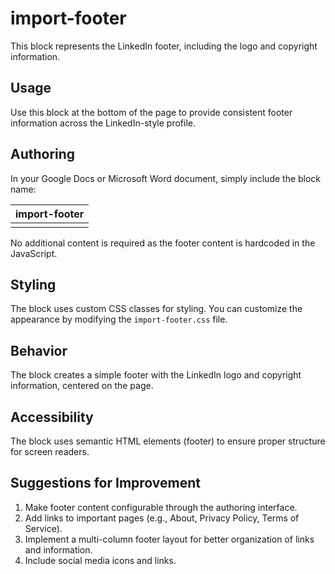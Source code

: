 # import-footer

This block represents the LinkedIn footer, including the logo and copyright information.

## Usage

Use this block at the bottom of the page to provide consistent footer information across the LinkedIn-style profile.

## Authoring

In your Google Docs or Microsoft Word document, simply include the block name:

| import-footer |
| :---- |
| |

No additional content is required as the footer content is hardcoded in the JavaScript.

## Styling

The block uses custom CSS classes for styling. You can customize the appearance by modifying the `import-footer.css` file.

## Behavior

The block creates a simple footer with the LinkedIn logo and copyright information, centered on the page.

## Accessibility

The block uses semantic HTML elements (footer) to ensure proper structure for screen readers.

## Suggestions for Improvement

1. Make footer content configurable through the authoring interface.
2. Add links to important pages (e.g., About, Privacy Policy, Terms of Service).
3. Implement a multi-column footer layout for better organization of links and information.
4. Include social media icons and links.
